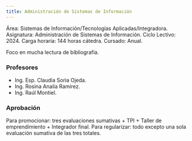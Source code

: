 ```yaml
---
title: Administración de Sistemas de Información
---
```


Área: Sistemas de Información/Tecnologías Aplicadas/Integradora.
Asignatura: Administración de Sistemas de Información.
Ciclo Lectivo: 2024.
Carga horaria: 144 horas cátedra.
Cursado: Anual.

Foco en mucha lectura de bibliografía.

### Profesores

- Ing. Esp. Claudia Soria Ojeda.
- Ing. Rosina Analía Ramírez.
- Ing. Raúl Montiel.

### Aprobación

Para promocionar: tres evaluaciones sumativas + TPI + Taller de emprendimiento + Integrador final.
Para regularizar: todo excepto una sola evaluación sumativa de las tres totales.
